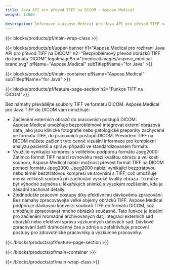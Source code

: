 ```yaml
---
title: Java API pro převod TIFF na DICOM - Aspose.Medical
weight: 14000

description: Informace o Aspose.Medical pro Java API pro převod TIFF na DICOM
---
```


{{< blocks/products/pf/main-wrap-class >}}

{{< blocks/products/pf/upper-banner h1="Aspose.Medical pro rozhraní Java API pro převod TIFF na DICOM" h2="Bezproblémový převod obrázků TIFF do formátu DICOM" logoImageSrc="/medical/images/aspose_medical-brand.svg" pfName="Aspose.Medical" subTitlepfName="for Java" >}}

{{< blocks/products/pf/main-container pfName="Aspose.Medical" subTitlepfName="for Java" >}}

{{< blocks/products/pf/feature-page-section h2="Funkce TIFF na DICOM">}}

<p>Bez námahy převádějte soubory TIFF ve formátu DICOM. Aspose.Medical pro Java TIFF do DICOM vám umožňuje:</p>

<ul>
<li>Začlenění externích obrazů do pracovních postupů DICOM: Aspose.Medical umožňuje bezproblémově integrovat externí obrazová data, jako jsou klinické fotografie nebo patologické preparáty zachycené ve formátu TIFF, do pracovních postupů DICOM. Převodem TIFF na DICOM můžete začlenit tyto cenné vizuální informace pro komplexní analýzu pacientů a správu případů ve standardizovaném formátu.</li>
<li>Využijte vynikající kompresi s volitelnou podporou formátu Jpeg2000: Zatímco formát TIFF nabízí rovnováhu mezi kvalitou obrazu a velikostí souboru, Aspose.Medical nabízí možnost převést formát TIFF na DICOM pomocí formátu Jpeg2000. Jpeg2000 nabízí vynikající bezztrátovou nebo téměř bezztrátovou kompresi ve srovnání s TIFF, což umožňuje menší velikosti souborů při zachování vysoké kvality obrazu. To může být výhodné zejména u lékařských snímků s vysokým rozlišením, kde je zásadní zachovat detaily.</li>
<li>Zjednodušte pracovní postupy díky efektivnímu dávkovému zpracování: Bez námahy zpracovávejte velké objemy obrázků TIFF. Aspose.Medical podporuje dávkovou konverzi souborů TIFF do formátu DICOM, což umožňuje zpracovávat mnoho obrázků současně. Tato funkce je ideální pro začlenění hromadně archivovaných dat, integraci externích sad obrázků nebo efektivní správu výzkumných datových sad. Dávkové zpracování šetří drahocenný čas a zdroje a zefektivňuje pracovní postupy pro zdravotnické pracovníky a výzkumné pracovníky.</li>
</ul>

{{< /blocks/products/pf/feature-page-section >}}

{{< /blocks/products/pf/main-container >}}

{{< /blocks/products/pf/main-wrap-class >}}